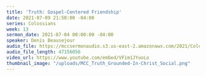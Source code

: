 ```yaml
---
title: 'Truth: Gospel-Centered Friendship'
date: 2021-07-09 21:58:00 -04:00
series: Colossians
week: 13
sermon_date: 2021-07-04 00:00:00 -04:00
speaker: Denis Beausejour
audio_file: https://mccsermonaudio.s3.us-east-2.amazonaws.com/2021/Colossians/Colossaians+Week+13.mp3
audio_file_length: 47156056
video_url: https://www.youtube.com/embed/VFim1JYuoLo
thumbnail_image: "/uploads/MCC_Truth_Grounded-In-Christ_Social.png"
---
```


